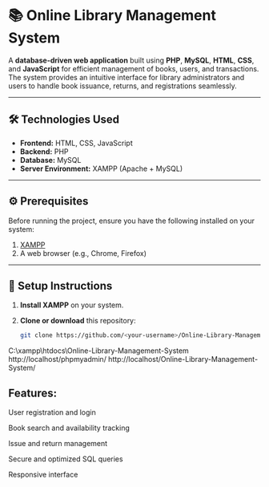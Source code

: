# 📚 Online Library Management System

A **database-driven web application** built using **PHP**, **MySQL**, **HTML**, **CSS**, and **JavaScript** for efficient management of books, users, and transactions. The system provides an intuitive interface for library administrators and users to handle book issuance, returns, and registrations seamlessly.

---

## 🛠️ Technologies Used
- **Frontend:** HTML, CSS, JavaScript  
- **Backend:** PHP  
- **Database:** MySQL  
- **Server Environment:** XAMPP (Apache + MySQL)

---

## ⚙️ Prerequisites
Before running the project, ensure you have the following installed on your system:
1. [XAMPP](https://www.apachefriends.org/index.html)  
2. A web browser (e.g., Chrome, Firefox)

---

## 🚀 Setup Instructions
1. **Install XAMPP** on your system.  
2. **Clone or download** this repository:

   ```bash
   git clone https://github.com/<your-username>/Online-Library-Management-System.git```

C:\xampp\htdocs\Online-Library-Management-System
http://localhost/phpmyadmin/
http://localhost/Online-Library-Management-System/

## Features:

User registration and login

Book search and availability tracking

Issue and return management

Secure and optimized SQL queries

Responsive interface
